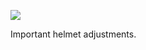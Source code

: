 ![](https://db-feed.s3.amazonaws.com/legacy/Screen_Shot_2017-06-28_at_12_34_25_PM-1498667716728.png)

Important helmet adjustments.
